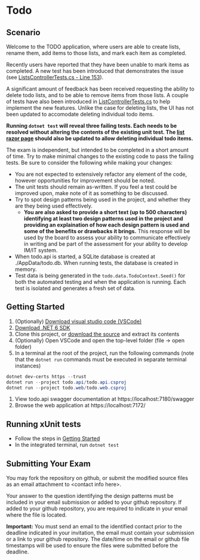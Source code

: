 # Todo
## Scenario
Welcome to the TODO application, where users are able to create lists, rename them, add items to those lists, and mark each item as completed. 

Recently users have reported that they have been unable to mark items as completed. A new test has been introduced that demonstrates the issue (see [ListsControllerTests.cs - Line 153](./todo.api.test/ListsControllerTests.cs)).

A significant amount of feedback has been received requesting the ability to delete todo lists, and to be able to remove items from those lists. A couple of tests have also been introduced in [ListControllerTests.cs](./todo.web.test/ListControllerTests.cs) to help implement the new features. Unlike the case for deleting lists, the UI has not been updated to accomodate deleting individual todo items.

**Running `dotnet test` will reveal three failing tests. Each needs to be resolved without altering the contents of the existing unit test. The [list razor page](./todo.web/Views/List/List.cshtml) should also be updated to allow deleting individual todo items.**

The exam is independent, but intended to be completed in a short amount of time. Try to make minimal changes to the existing code to pass the failing tests. Be sure to consider the following while making your changes:

* You are not expected to extensively refactor any element of the code, however opportunities for improvement should be noted.
* The unit tests should remain as-written. If you feel a test could be improved upon, make note of it as something to be discussed.
* Try to spot design patterns being used in the project, and whether they are they being used effectively.
    * **You are also asked to provide a short text (up to 500 characters) identifying at least two design patterns used in the project and providing an explaination of how each design pattern is used and some of the benefits or drawbacks it brings.** This response will be used by the board to assess your ability to communicate effectively in writing and be part of the assessment for your ability to develop IM/IT system.
* When todo.api is started, a SQLite database is created at ./AppData/todo.db. When running tests, the database is created in memory.
* Test data is being generated in the `todo.data.TodoContext.Seed()` for both the automated testing and when the application is running. Each test is isolated and generates a fresh set of data.

## Getting Started
1. (Optionally) [Download visual studio code (VSCode)](https://code.visualstudio.com/download)
1. [Download .NET 6 SDK](https://dotnet.microsoft.com/en-us/download/dotnet/6.0)
1. Clone this project, or [download the source](https://github.com/tc-ca/todo/archive/refs/heads/main.zip) and extract its contents
1. (Optionally) Open VSCode and open the top-level folder (file -> open folder)
1. In a terminal at the root of the project, run the following commands (note that the `dotnet run` commands must be executed in separate terminal instances)

``` PowerShell
dotnet dev-certs https --trust
dotnet run --project todo.api/todo.api.csproj
dotnet run --project todo.web/todo.web.csproj
```

1. View todo.api swagger documentation at https://localhost:7180/swagger
1. Browse the web application at https://localhost:7172/

## Running xUnit tests
* Follow the steps in [Getting Started](#getting-started)
* In the integrated terminal, run `dotnet test`

## Submitting Your Exam
You may fork the repository on github, or submit the modified source files as an email attachment to &lt;contact info here&gt;.

Your answer to the question identifying the design patterns must be included in your email submission or added to your github repository. If added to your github repository, you are required to indicate in your email where the file is located.

**Important:** You must send an email to the identified contact prior to the deadline indicated in your invitation, the email must contain your submission or a link to your github repository. The date/time on the email or github file timestamps will be used to ensure the files were submitted before the deadline.
